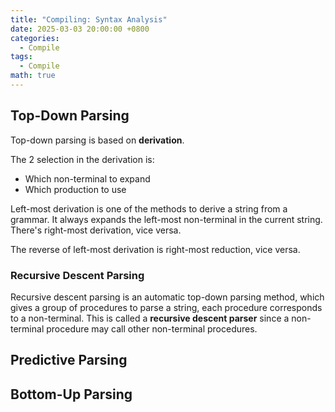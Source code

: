 ```yaml
---
title: "Compiling: Syntax Analysis"
date: 2025-03-03 20:00:00 +0800
categories:
  - Compile
tags:
  - Compile
math: true
---
```


## Top-Down Parsing

Top-down parsing is based on **derivation**.

The 2 selection in the derivation is:

- Which non-terminal to expand
- Which production to use

Left-most derivation is one of the methods to derive a string from a grammar.
It always expands the left-most non-terminal in the current string.
There's right-most derivation, vice versa.

The reverse of left-most derivation is right-most reduction, vice versa.

### Recursive Descent Parsing

Recursive descent parsing is an automatic top-down parsing method, which gives a group of procedures to parse a string, each procedure corresponds to a non-terminal.
This is called a **recursive descent parser** since a non-terminal procedure may call other non-terminal procedures.

## Predictive Parsing

## Bottom-Up Parsing